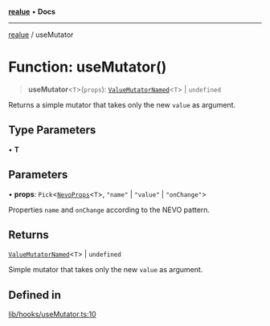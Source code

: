 [**realue**](../README.md) • **Docs**

***

[realue](../README.md) / useMutator

# Function: useMutator()

> **useMutator**\<`T`\>(`props`): [`ValueMutatorNamed`](../type-aliases/ValueMutatorNamed.md)\<`T`\> \| `undefined`

Returns a simple mutator that takes only the new `value` as argument.

## Type Parameters

• **T**

## Parameters

• **props**: `Pick`\<[`NevoProps`](../type-aliases/NevoProps.md)\<`T`\>, `"name"` \| `"value"` \| `"onChange"`\>

Properties `name` and `onChange` according to the NEVO pattern.

## Returns

[`ValueMutatorNamed`](../type-aliases/ValueMutatorNamed.md)\<`T`\> \| `undefined`

Simple mutator that takes only the new `value` as argument.

## Defined in

[lib/hooks/useMutator.ts:10](https://github.com/nevoland/realue/blob/3ee19205f96a631a4bd1adc96c572cca62bfa0d1/lib/hooks/useMutator.ts#L10)
